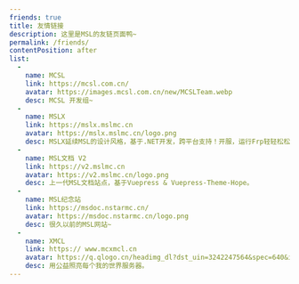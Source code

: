 ```yaml
---
friends: true
title: 友情链接
description: 这里是MSL的友链页面鸭~
permalink: /friends/
contentPosition: after
list:
  -
    name: MCSL
    link: https://mcsl.com.cn/
    avatar: https://images.mcsl.com.cn/new/MCSLTeam.webp
    desc: MCSL 开发组~
  -
    name: MSLX
    link: https://mslx.mslmc.cn
    avatar: https://mslx.mslmc.cn/logo.png
    desc: MSLX延续MSL的设计风格，基于.NET开发，跨平台支持！开服，运行Frp轻轻松松~
  -
    name: MSL文档 V2
    link: https://v2.mslmc.cn
    avatar: https://v2.mslmc.cn/logo.png
    desc: 上一代MSL文档站点，基于Vuepress & Vuepress-Theme-Hope。
  -
    name: MSL纪念站
    link: https://msdoc.nstarmc.cn/
    avatar: https://msdoc.nstarmc.cn/logo.png
    desc: 很久以前的MSL网站~
  -
    name: XMCL
    link: https:// www.mcxmcl.cn
    avatar: https://q.qlogo.cn/headimg_dl?dst_uin=3242247564&spec=640&img_type=jpg
    desc: 用公益照亮每个我的世界服务器。
---
```


